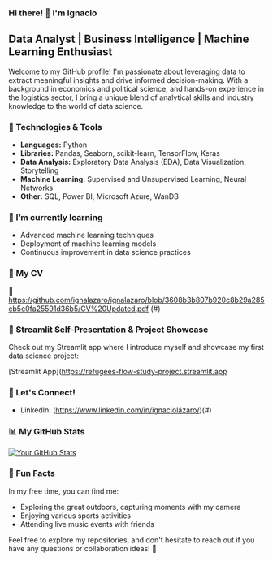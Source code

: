 

### Hi there! 👋 I'm Ignacio

## Data Analyst | Business Intelligence | Machine Learning Enthusiast

Welcome to my GitHub profile! I'm passionate about leveraging data to extract meaningful insights and drive informed decision-making. With a background in economics and political science, and hands-on experience in the logistics sector, I bring a unique blend of analytical skills and industry knowledge to the world of data science.

### 🔧 Technologies & Tools

- **Languages:** Python
- **Libraries:** Pandas, Seaborn, scikit-learn, TensorFlow, Keras
- **Data Analysis:** Exploratory Data Analysis (EDA), Data Visualization, Storytelling
- **Machine Learning:** Supervised and Unsupervised Learning, Neural Networks
- **Other:** SQL, Power BI, Microsoft Azure, WanDB

### 🌱 I’m currently learning

- Advanced machine learning techniques
- Deployment of machine learning models
- Continuous improvement in data science practices

### 📄 My CV

📎 https://github.com/ignalazaro/ignalazaro/blob/3608b3b807b920c8b29a285cb5e0fa25591d36b5/CV%20Updated.pdf (#)

### 🚀 Streamlit Self-Presentation & Project Showcase

Check out my Streamlit app where I introduce myself and showcase my first data science project:

[Streamlit App](https://refugees-flow-study-project.streamlit.app


### 🤝 Let's Connect!

- LinkedIn: (https://www.linkedin.com/in/ignaciolázaro/)(#)


### 📊 My GitHub Stats

[![Your GitHub Stats](https://github-readme-stats.vercel.app/api?username=ignalazaro&show_icons=true&hide=issues&hide_title=true&count_private=true&theme=radical)](https://github.com/ignalazaro)

### 🎉 Fun Facts

In my free time, you can find me:
- Exploring the great outdoors, capturing moments with my camera
- Enjoying various sports activities
- Attending live music events with friends

Feel free to explore my repositories, and don't hesitate to reach out if you have any questions or collaboration ideas! 🚀

